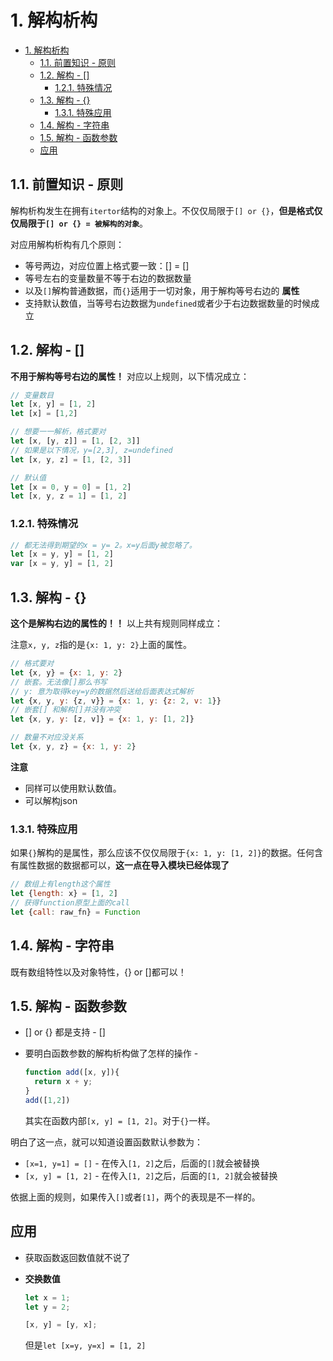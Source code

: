 # 1. 解构析构

<!-- TOC -->

- [1. 解构析构](#1-解构析构)
  - [1.1. 前置知识 - 原则](#11-前置知识---原则)
  - [1.2. 解构 - []](#12-解构---)
    - [1.2.1. 特殊情况](#121-特殊情况)
  - [1.3. 解构 - {}](#13-解构---)
    - [1.3.1. 特殊应用](#131-特殊应用)
  - [1.4. 解构 - 字符串](#14-解构---字符串)
  - [1.5. 解构 - 函数参数](#15-解构---函数参数)
  - [应用](#应用)

<!-- /TOC -->

## 1.1. 前置知识 - 原则

解构析构发生在拥有`itertor`结构的对象上。不仅仅局限于`[] or {}`，**但是格式仅仅局限于`[] or {} = 被解构的对象`**。

对应用解构析构有几个原则：

* 等号两边，对应位置上格式要一致：[] = []
* 等号左右的变量数量不等于右边的数据数量
* 以及`[]`解构普通数据，而`{}`适用于一切对象，用于解构等号右边的 **属性**
* 支持默认数值，当等号右边数据为`undefined`或者少于右边数据数量的时候成立

## 1.2. 解构 - []

**不用于解构等号右边的属性！** 对应以上规则，以下情况成立：

```JavaScript
// 变量数目
let [x, y] = [1, 2]
let [x] = [1,2]

// 想要一一解析，格式要对
let [x, [y, z]] = [1, [2, 3]]
// 如果是以下情况，y=[2,3], z=undefined
let [x, y, z] = [1, [2, 3]]

// 默认值
let [x = 0, y = 0] = [1, 2]
let [x, y, z = 1] = [1, 2]
```

### 1.2.1. 特殊情况

```JavaScript
// 都无法得到期望的x = y= 2。x=y后面y被忽略了。
let [x = y, y] = [1, 2]
var [x = y, y] = [1, 2]
```

## 1.3. 解构 - {}

**这个是解构右边的属性的！！** 以上共有规则同样成立：

注意`x, y, z`指的是`{x: 1, y: 2}`上面的属性。

```JavaScript
// 格式要对
let {x, y} = {x: 1, y: 2}
// 嵌套。无法像[]那么书写
// y: 意为取得key=y的数据然后送给后面表达式解析
let {x, y, y: {z, v}} = {x: 1, y: {z: 2, v: 1}}
// 嵌套[] 和解构[]并没有冲突
let {x, y, y: [z, v]} = {x: 1, y: [1, 2]}
```

```JavaScript
// 数量不对应没关系
let {x, y, z} = {x: 1, y: 2}
```

**注意**

* 同样可以使用默认数值。
* 可以解构json

### 1.3.1. 特殊应用

如果`{}`解构的是属性，那么应该不仅仅局限于`{x: 1, y: [1, 2]}`的数据。任何含有属性数据的数据都可以，**这一点在导入模块已经体现了**

```JavaScript
// 数组上有length这个属性
let {length: x} = [1, 2]
// 获得function原型上面的call
let {call: raw_fn} = Function
```

## 1.4. 解构 - 字符串

既有数组特性以及对象特性，{} or []都可以！

## 1.5. 解构 - 函数参数

* [] or {} 都是支持 - []
* 要明白函数参数的解构析构做了怎样的操作 - 

    ```JavaScript
    function add([x, y]){
      return x + y;
    }
    add([1,2])
    ```

    其实在函数内部`[x, y] = [1, 2]`。对于`{}`一样。


明白了这一点，就可以知道设置函数默认参数为：

* `[x=1, y=1] = []` - 在传入`[1, 2]`之后，后面的`[]`就会被替换
* `[x, y] = [1, 2]` - 在传入`[1, 2]`之后，后面的`[1, 2]`就会被替换

依据上面的规则，如果传入`[]`或者`[1]`，两个的表现是不一样的。

## 应用

* 获取函数返回数值就不说了
* **交换数值**
    ```JavaScript
    let x = 1;
    let y = 2;

    [x, y] = [y, x];
    ```

    但是`let [x=y, y=x] = [1, 2]`
    



